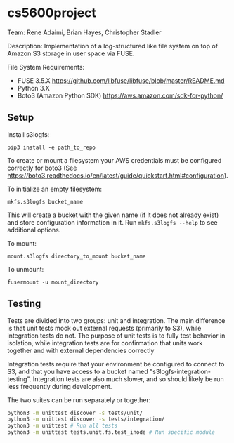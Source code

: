 # cs5600project
Team: Rene Adaimi, Brian Hayes, Christopher Stadler

Description:
  Implementation of a log-structured like file system on top of Amazon S3
  storage in user space via FUSE.

File System Requirements:
 - FUSE 3.5.X
   https://github.com/libfuse/libfuse/blob/master/README.md
 - Python 3.X
 - Boto3 (Amazon Python SDK)
   https://aws.amazon.com/sdk-for-python/

## Setup

Install s3logfs:
```
pip3 install -e path_to_repo
```

To create or mount a filesystem your AWS credentials must be configured
correctly for boto3 (See https://boto3.readthedocs.io/en/latest/guide/quickstart.html#configuration).

To initialize an empty filesystem:
```
mkfs.s3logfs bucket_name
```
This will create a bucket with the given name (if it does not already exist) and
store configuration information in it. Run `mkfs.s3logfs --help` to see
additional options.

To mount:
```
mount.s3logfs directory_to_mount bucket_name
```

To unmount:
```
fusermount -u mount_directory
```

## Testing
Tests are divided into two groups: unit and integration. The main difference is
that unit tests mock out external requests (primarily to S3), while integration
tests do not. The purpose of unit tests is to fully test behavior in isolation,
while integration tests are for confirmation that units work together and with
external dependencies correctly

Integration tests require that your environment be configured to connect to S3,
and that you have access to a bucket named "s3logfs-integration-testing".
Integration tests are also much slower, and so should likely be run less
frequently during development.

The two suites can be run separately or together:
```sh
python3 -m unittest discover -s tests/unit/
python3 -m unittest discover -s tests/integration/
python3 -m unittest # Run all tests
python3 -m unittest tests.unit.fs.test_inode # Run specific module
```

